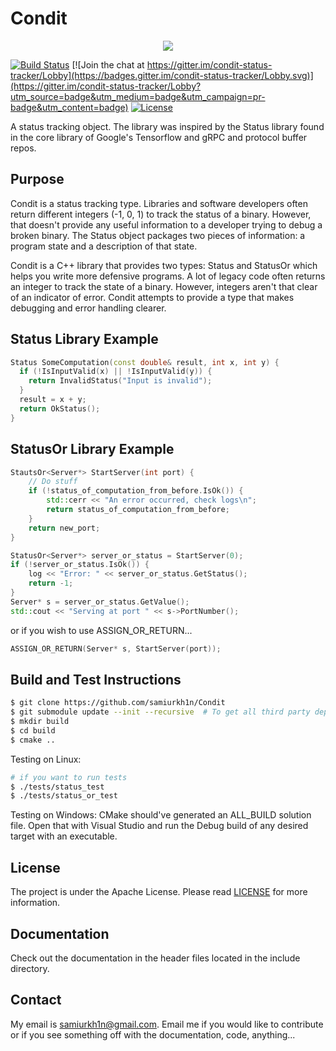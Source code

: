 # Condit

<div align="center">
<img src = https://raw.githubusercontent.com/samiurkh1n/Condit/master/resources/logo.png>
</div>

[![Build Status](https://travis-ci.org/samiurkh1n/Condit.svg?branch=master)](https://travis-ci.org/samiurkh1n/Condit) [![Join the chat at https://gitter.im/condit-status-tracker/Lobby](https://badges.gitter.im/condit-status-tracker/Lobby.svg)](https://gitter.im/condit-status-tracker/Lobby?utm_source=badge&utm_medium=badge&utm_campaign=pr-badge&utm_content=badge) [![License](https://img.shields.io/badge/License-Apache%202.0-blue.svg)](https://opensource.org/licenses/Apache-2.0)

A status tracking object. The library was inspired by the Status library found in the core library of Google's Tensorflow and gRPC and protocol buffer repos. 

## Purpose
Condit is a status tracking type. Libraries and software developers often
return different integers (-1, 0, 1) to track the status of a binary. However,
that doesn't provide any useful information to a developer trying to debug a
broken binary. The Status object packages two pieces of information: a program state and a description of that state. 

Condit is a C++ library that provides two types: Status and StatusOr which helps you write more
defensive programs. A lot of legacy code often returns an integer to track the state of a binary.
However, integers aren't that clear of an indicator of error. 
Condit attempts to provide a type that makes debugging and error handling clearer.

## Status Library Example
```cpp
Status SomeComputation(const double& result, int x, int y) {
  if (!IsInputValid(x) || !IsInputValid(y)) {
    return InvalidStatus("Input is invalid");
  }
  result = x + y;
  return OkStatus();
}
```

## StatusOr Library Example
```cpp
StautsOr<Server*> StartServer(int port) {
	// Do stuff
	if (!status_of_computation_from_before.IsOk()) {
		std::cerr << "An error occurred, check logs\n";
		return status_of_computation_from_before;
	}
	return new_port;
}

StatusOr<Server*> server_or_status = StartServer(0);
if (!server_or_status.IsOk()) {
	log << "Error: " << server_or_status.GetStatus();
	return -1;
}
Server* s = server_or_status.GetValue();
std::cout << "Serving at port " << s->PortNumber();
```
or if you wish to use ASSIGN_OR_RETURN...
```cpp
ASSIGN_OR_RETURN(Server* s, StartServer(port));
```

## Build and Test Instructions
```bash
$ git clone https://github.com/samiurkh1n/Condit
$ git submodule update --init --recursive  # To get all third party dependencies
$ mkdir build
$ cd build
$ cmake ..
```
Testing on Linux:
```bash
# if you want to run tests
$ ./tests/status_test
$ ./tests/status_or_test
```
Testing on Windows: CMake should've generated an ALL_BUILD solution file. Open
that with Visual Studio and run the Debug build of any desired target with an
executable.

## License
The project is under the Apache License. Please read [LICENSE](LICENSE) for more information. 

## Documentation
Check out the documentation in the header files located in the include directory.

## Contact
My email is samiurkh1n@gmail.com. Email me if you would like to contribute
or if you see something off with the documentation, code, anything...
